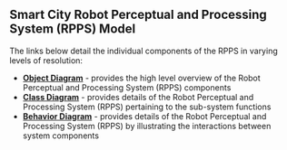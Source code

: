 ## Smart City Robot Perceptual and Processing System (RPPS) Model


The links below detail the individual components of the RPPS in varying levels of resolution:

* [**Object Diagram**](object_diagram.md) - provides the high level overview of the Robot Perceptual and Processing System (RPPS) components
* [**Class Diagram**](class_diagram.md) - provides details of the Robot Perceptual and Processing System (RPPS) pertaining to the sub-system functions
* [**Behavior Diagram**](behavior_diagram.md) - provides details of the Robot Perceptual and Processing System (RPPS) by illustrating the interactions between system components